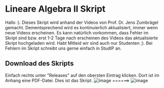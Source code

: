 # Lineare Algebra II Skript
Hallo :). Dieses Skript wird anhand der Videos von Prof. Dr. Jens Zumbrägel gemacht. Dementsprechend wird es kontinuierlich aktualisiert, immer wenn neue Videos erscheinen. Es kann natürlich vorkommen, dass Fehler im Skript sind bzw. erst 1-2 Tage nach erscheinen des Videos das aktualisierte Skript hochgeladen wird. Habt Mitleid wir sind auch nur Studenten ;). Bei Fehlern im Skript schreibt uns gerne einfach in StudIP an.
## Download des Skripts
Einfach rechts unter "Releases" auf den obersten Eintrag klicken. Dort ist im Anhang eine PDF-Datei. Dies ist das Skript.
![image](https://user-images.githubusercontent.com/64657997/115955457-c6d9ba80-a4f6-11eb-9019-a6f730a9aaab.png)
======>
![image](https://user-images.githubusercontent.com/64657997/115955476-ecff5a80-a4f6-11eb-90f9-6be476694387.png)

